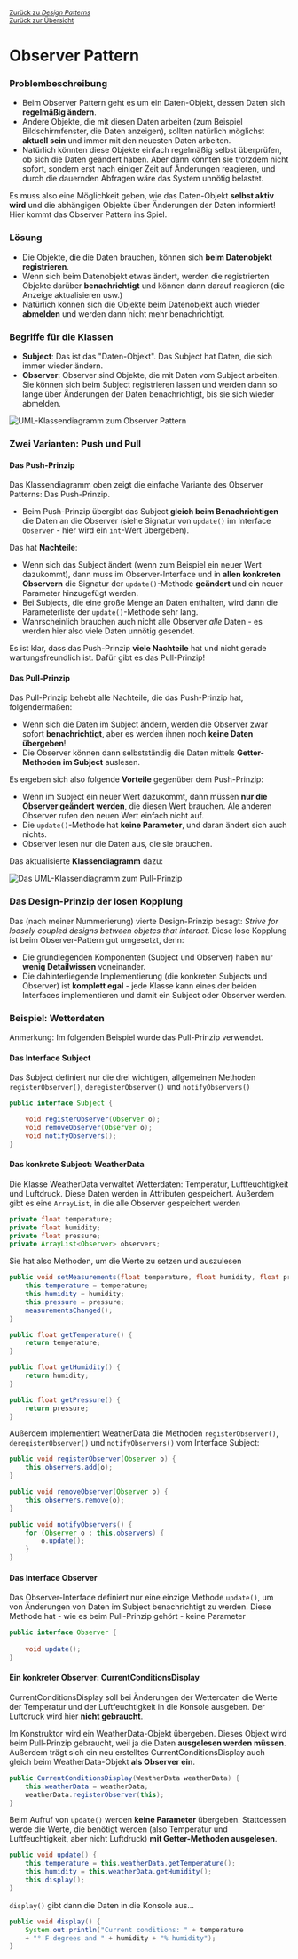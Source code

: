 [<small>Zurück zu *Design Patterns*</small>](../)  
[<small>Zurück zur Übersicht</small>](../../README.md)

# Observer Pattern

### Problembeschreibung

- Beim Observer Pattern geht es um ein Daten-Objekt, dessen Daten sich **regelmäßig ändern**.
- Andere Objekte, die mit diesen Daten arbeiten (zum Beispiel Bildschirmfenster, die Daten anzeigen), sollten natürlich möglichst **aktuell sein** und immer mit den neuesten Daten arbeiten.
- Natürlich könnten diese Objekte einfach regelmäßig selbst überprüfen, ob sich die Daten geändert haben. Aber dann könnten sie trotzdem nicht sofort, sondern erst nach einiger Zeit auf Änderungen reagieren, und durch die dauernden Abfragen wäre das System unnötig belastet.

Es muss also eine Möglichkeit geben, wie das Daten-Objekt **selbst aktiv wird** und die abhängigen Objekte über Änderungen der Daten informiert! Hier kommt das Observer Pattern ins Spiel.  



### Lösung

- Die Objekte, die die Daten brauchen, können sich **beim Datenobjekt registrieren**.
- Wenn sich beim Datenobjekt etwas ändert, werden die registrierten Objekte darüber **benachrichtigt** und können dann darauf reagieren (die Anzeige aktualisieren usw.)
- Natürlich können sich die Objekte beim Datenobjekt auch wieder **abmelden** und werden dann nicht mehr benachrichtigt.



### Begriffe für die Klassen

- **Subject**: Das ist das "Daten-Objekt". Das Subject hat Daten, die sich immer wieder ändern.
- **Observer**: Observer sind Objekte, die mit Daten vom Subject arbeiten. Sie können sich beim Subject registrieren lassen und werden dann so lange über Änderungen der Daten benachrichtigt, bis sie sich wieder abmelden.  

![UML-Klassendiagramm zum Observer Pattern](classdiagram-push.svg)



### Zwei Varianten: Push und Pull

#### Das Push-Prinzip

Das Klassendiagramm oben zeigt die einfache Variante des Observer Patterns: Das Push-Prinzip.

- Beim Push-Prinzip übergibt das Subject **gleich beim Benachrichtigen** die Daten an die Observer (siehe Signatur von `update()` im Interface `Observer` - hier wird ein `int`-Wert übergeben).

Das hat **Nachteile**:

- Wenn sich das Subject ändert (wenn zum Beispiel ein neuer Wert dazukommt), dann muss im Observer-Interface und in **allen konkreten Observern** die Signatur der `update()`-Methode **geändert** und ein neuer Parameter hinzugefügt werden.
- Bei Subjects, die eine große Menge an Daten enthalten, wird dann die Parameterliste der `update()`-Methode sehr lang.
- Wahrscheinlich brauchen auch nicht alle Observer *alle* Daten - es werden hier also viele Daten unnötig gesendet.

Es ist klar, dass das Push-Prinzip **viele Nachteile** hat und nicht gerade wartungsfreundlich ist. Dafür gibt es das Pull-Prinzip!  



#### Das Pull-Prinzip

Das Pull-Prinzip behebt alle Nachteile, die das Push-Prinzip hat, folgendermaßen:

- Wenn sich die Daten im Subject ändern, werden die Observer zwar sofort **benachrichtigt**, aber es werden ihnen noch **keine Daten übergeben**!
- Die Observer können dann selbstständig die Daten mittels **Getter-Methoden im Subject** auslesen.

Es ergeben sich also folgende **Vorteile** gegenüber dem Push-Prinzip:

- Wenn im Subject ein neuer Wert dazukommt, dann müssen **nur die Observer geändert werden**, die diesen Wert brauchen. Ale anderen Observer rufen den neuen Wert einfach nicht auf.
- Die `update()`-Methode hat **keine Parameter**, und daran ändert sich auch nichts.
- Observer lesen nur die Daten aus, die sie brauchen.

Das aktualisierte **Klassendiagramm** dazu:

![Das UML-Klassendiagramm zum Pull-Prinzip](classdiagram-pull.svg)



### Das Design-Prinzip der losen Kopplung

Das (nach meiner Nummerierung) vierte Design-Prinzip besagt: *Strive for loosely coupled designs between objetcs that interact*. Diese lose Kopplung ist beim Observer-Pattern gut umgesetzt, denn:

- Die grundlegenden Komponenten (Subject und Observer) haben nur **wenig Detailwissen** voneinander.
- Die dahinterliegende Implementierung (die konkreten Subjects und Observer) ist **komplett egal** - jede Klasse kann eines der beiden Interfaces implementieren und damit ein Subject oder Observer werden.  



### Beispiel: Wetterdaten

Anmerkung: Im folgenden Beispiel wurde das Pull-Prinzip verwendet.  

#### Das Interface Subject

Das Subject definiert nur die drei wichtigen, allgemeinen Methoden `registerObserver()`, `deregisterObserver()` und `notifyObservers()`

```java
public interface Subject {

	void registerObserver(Observer o);
	void removeObserver(Observer o);
	void notifyObservers();
}
```



#### Das konkrete Subject: WeatherData

Die Klasse WeatherData verwaltet Wetterdaten: Temperatur, Luftfeuchtigkeit und Luftdruck. Diese Daten werden in Attributen gespeichert. Außerdem gibt es eine `ArrayList`, in die alle Observer gespeichert werden

``````java
private float temperature;
private float humidity;
private float pressure;
private ArrayList<Observer> observers;
``````

Sie hat also Methoden, um die Werte zu setzen und auszulesen

```java
public void setMeasurements(float temperature, float humidity, float pressure) {
    this.temperature = temperature;
    this.humidity = humidity;
    this.pressure = pressure;
    measurementsChanged();
}

public float getTemperature() {
    return temperature;
}

public float getHumidity() {
    return humidity;
}

public float getPressure() {
    return pressure;
}
```

Außerdem implementiert WeatherData die Methoden `registerObserver()`, `deregisterObserver()` und `notifyObservers()` vom Interface Subject:

```java
public void registerObserver(Observer o) {
    this.observers.add(o);
}

public void removeObserver(Observer o) {
    this.observers.remove(o);
}

public void notifyObservers() {
    for (Observer o : this.observers) {
        o.update();
    }
}
```



#### Das Interface Observer

Das Observer-Interface definiert nur eine einzige Methode `update()`, um von Änderungen von Daten im Subject benachrichtigt zu werden. Diese Methode hat - wie es beim Pull-Prinzip gehört - keine Parameter

``````java
public interface Observer {
    
	void update();
}
``````



#### Ein konkreter Observer: CurrentConditionsDisplay

CurrentConditionsDisplay soll bei Änderungen der Wetterdaten die Werte der Temperatur und der Luftfeuchtigkeit in die Konsole ausgeben. Der Luftdruck wird hier **nicht gebraucht**. 

Im Konstruktor wird ein WeatherData-Objekt übergeben. Dieses Objekt wird beim Pull-Prinzip gebraucht, weil ja die Daten **ausgelesen werden müssen**. Außerdem trägt sich ein neu erstelltes CurrentConditionsDisplay auch gleich beim WeatherData-Objekt **als Observer ein**.

``````java
public CurrentConditionsDisplay(WeatherData weatherData) {
    this.weatherData = weatherData;
    weatherData.registerObserver(this);
}
``````

Beim Aufruf von `update()` werden **keine Parameter** übergeben. Stattdessen werde die Werte, die benötigt werden (also Temperatur und Luftfeuchtigkeit, aber nicht Luftdruck) **mit Getter-Methoden ausgelesen**.

``````java
public void update() {
    this.temperature = this.weatherData.getTemperature();
    this.humidity = this.weatherData.getHumidity();
    this.display();
}
``````

`display()` gibt dann die Daten in die Konsole aus...

``````java
public void display() {
    System.out.println("Current conditions: " + temperature 
    + "° F degrees and " + humidity + "% humidity");
}
``````
